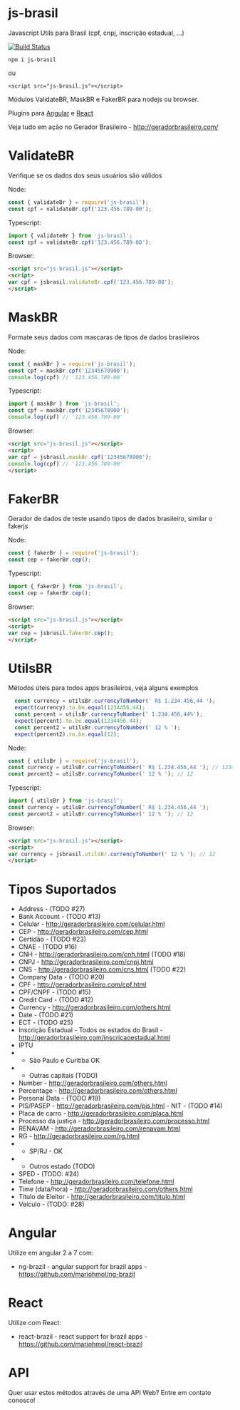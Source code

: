 # js-brasil

Javascript Utils para Brasil (cpf, cnpj, inscrição estadual,  ...)


[![Build Status](https://travis-ci.org/mariohmol/js-brasil.svg?branch=master)](https://travis-ci.org/mariohmol/js-brasil)


`npm i js-brasil` 

 ou 

`<script src="js-brasil.js"></script>`

Módulos ValidateBR, MaskBR e FakerBR para nodejs ou browser.

Plugins para [Angular](https://github.com/mariohmol/ng-brazil) e 
[React](https://github.com/mariohmol/react-brazil)

Veja tudo em ação no Gerador Brasileiro - http://geradorbrasileiro.com/



# ValidateBR

Verifique se os dados dos seus usuários são válidos

Node:
```js
const { validateBr } = require('js-brasil');
const cpf = validateBr.cpf('123.456.789-00');
```

Typescript:
```ts
import { validateBr } from 'js-brasil';
const cpf = validateBr.cpf('123.456.789-00');
```

Browser:
```html
<script src="js-brasil.js"></script>
<script>
var cpf = jsbrasil.validateBr.cpf('123.456.789-00');
</script>  
```


# MaskBR

Formate seus dados com mascaras de tipos de dados brasileiros

Node:
```js
const { maskBr } = require('js-brasil');
const cpf = maskBr.cpf('12345678900'); 
console.log(cpf) // '123.456.789-00'
```

Typescript:
```ts
import { maskBr } from 'js-brasil';
const cpf = maskBr.cpf('12345678900'); 
console.log(cpf) // '123.456.789-00'
```

Browser:
```html
<script src="js-brasil.js"></script>
<script>
var cpf = jsbrasil.maskBr.cpf('12345678900'); 
console.log(cpf) // '123.456.789-00'
</script>  
```




# FakerBR

Gerador de dados de teste usando tipos de dados brasileiro, similar o fakerjs

Node:
```js
const { fakerBr } = require('js-brasil');
const cep = fakerBr.cep();
```

Typescript:
```ts
import { fakerBr } from 'js-brasil';
const cep = fakerBr.cep();
```

Browser:
```html
<script src="js-brasil.js"></script>
<script>
var cep = jsbrasil.fakerBr.cep();
</script>  
```


# UtilsBR

Métodos úteis para todos apps brasileiros, veja alguns exemplos

```ts
  const currency = utilsBr.currencyToNumber(' R$ 1.234.456,44 ');
  expect(currency).to.be.equal(1234456.44);
  const percent = utilsBr.currencyToNumber(' 1.234.456,44%');
  expect(percent).to.be.equal(1234456.44);
  const percent2 = utilsBr.currencyToNumber(' 12 % ');
  expect(percent2).to.be.equal(12);
```

Node:
```js
const { utilsBr } = require('js-brasil');
const currency = utilsBr.currencyToNumber(' R$ 1.234.456,44 '); // 1234456.44
const percent2 = utilsBr.currencyToNumber(' 12 % '); // 12
```

Typescript:
```ts
import { utilsBr } from 'js-brasil';
const currency = utilsBr.currencyToNumber(' R$ 1.234.456,44 ');
const percent2 = utilsBr.currencyToNumber(' 12 % '); // 12
```

Browser:
```html
<script src="js-brasil.js"></script>
<script>
var currency = jsbrasil.utilsBr.currencyToNumber(' 12 % '); // 12
</script>  
```



# Tipos Suportados

* Address - (TODO #27)
* Bank Account - (TODO #13)
* Celular - http://geradorbrasileiro.com/celular.html
* CEP - http://geradorbrasileiro.com/cep.html
* Certidão - (TODO #23)
* CNAE - (TODO #16)
* CNH - http://geradorbrasileiro.com/cnh.html (TODO #18)
* CNPJ - http://geradorbrasileiro.com/cnpj.html
* CNS - http://geradorbrasileiro.com/cns.html (TODO #22)
* Company Data - (TODO #20)
* CPF - http://geradorbrasileiro.com/cpf.html
* CPF/CNPF - (TODO #15)
* Credit Card - (TODO #12)
* Currency - http://geradorbrasileiro.com/others.html
* Date - (TODO #21)
* ECT - (TODO #25)
* Inscrição Estadual - Todos os estados do Brasil - http://geradorbrasileiro.com/inscricaoestadual.html 
* IPTU
* * São Paulo e Curitiba OK
* * Outras capitais (TODO)
* Number - http://geradorbrasileiro.com/others.html
* Percentage - http://geradorbrasileiro.com/others.html
* Personal Data - (TODO #19)
* PIS/PASEP - http://geradorbrasileiro.com/pis.html - NIT - (TODO #14)
* Placa de carro - http://geradorbrasileiro.com/placa.html
* Processo da justiça - http://geradorbrasileiro.com/processo.html
* RENAVAM  - http://geradorbrasileiro.com/renavam.html
* RG  - http://geradorbrasileiro.com/rg.html
* * SP/RJ - OK
* * Outros estado (TODO)
* SPED - (TODO: #24)
* Telefone  - http://geradorbrasileiro.com/telefone.html
* Time (data/hora) - http://geradorbrasileiro.com/others.html
* Título de Eleitor  - http://geradorbrasileiro.com/titulo.html
* Veículo - (TODO: #28)


# Angular 

Utilize em angular 2 a 7 com: 

* ng-brazil - angular support for brazil apps -  https://github.com/mariohmol/ng-brazil

# React 

Utilize com React: 

* react-brazil - react support for brazil apps -  https://github.com/mariohmol/react-brazil

# API

Quer usar estes métodos através de uma API Web? Entre em contato conosco!


